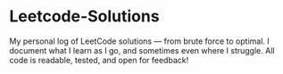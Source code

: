 # Leetcode-Solutions
My personal log of LeetCode solutions — from brute force to optimal. I document what I learn as I go, and sometimes even where I struggle. All code is readable, tested, and open for feedback!
